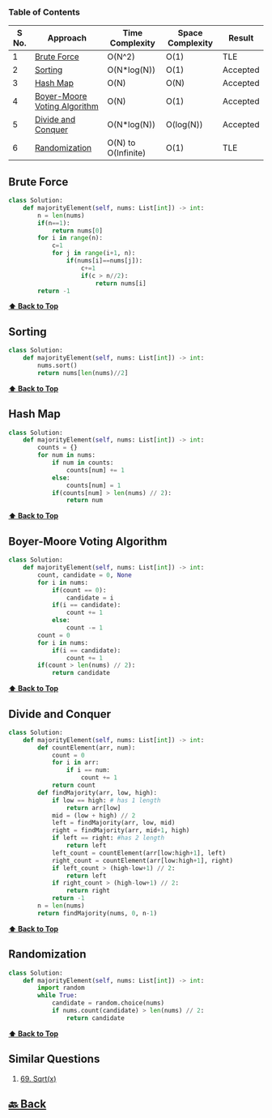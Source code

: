 ### Table of Contents

| S No. | Approach                                                      | Time Complexity     | Space Complexity | Result   |
| ----- | ------------------------------------------------------------- | ------------------- | ---------------- | -------- |
| 1     | [Brute Force](#Brute-Force)                                   | O(N^2)              | O(1)             | TLE      |
| 2     | [Sorting](#Sorting)                                           | O(N*log(N))         | O(1)             | Accepted |
| 3     | [Hash Map](#Hash-Map)                                         | O(N)                | O(N)             | Accepted |
| 4     | [Boyer-Moore Voting Algorithm](#Boyer-Moore-Voting-Algorithm) | O(N)                | O(1)             | Accepted |
| 5     | [Divide and Conquer](#Divide-and-Conquer)                     | O(N*log(N))         | O(log(N))        | Accepted |
| 6     | [Randomization](#Randomization)                               | O(N) to O(Infinite) | O(1)             | TLE      |

### <h2>Brute Force</h2>

```py
class Solution:
    def majorityElement(self, nums: List[int]) -> int:
        n = len(nums)
        if(n==1):
            return nums[0]
        for i in range(n):
            c=1
            for j in range(i+1, n):
                if(nums[i]==nums[j]):
                    c+=1
                    if(c > n//2):
                        return nums[i]
        return -1
```

**[⬆ Back to Top](#table-of-contents)**

### <h2>Sorting</h2>

```py
class Solution:
    def majorityElement(self, nums: List[int]) -> int:
        nums.sort()
        return nums[len(nums)//2]
```

**[⬆ Back to Top](#table-of-contents)**

### <h2>Hash Map</h2>

```py
class Solution:
    def majorityElement(self, nums: List[int]) -> int:
        counts = {}
        for num in nums:
            if num in counts:
                counts[num] += 1
            else:
                counts[num] = 1
            if(counts[num] > len(nums) // 2):
                return num
```

**[⬆ Back to Top](#table-of-contents)**

### <h2>Boyer-Moore Voting Algorithm</h2>

```py
class Solution:
    def majorityElement(self, nums: List[int]) -> int:
        count, candidate = 0, None
        for i in nums:
            if(count == 0):
                candidate = i
            if(i == candidate):
                count += 1
            else:
                count -= 1
        count = 0
        for i in nums:
            if(i == candidate):
                count += 1
        if(count > len(nums) // 2):
            return candidate
```

**[⬆ Back to Top](#table-of-contents)**

### <h2>Divide and Conquer</h2>

```py
class Solution:
    def majorityElement(self, nums: List[int]) -> int:
        def countElement(arr, num):
            count = 0
            for i in arr:
                if i == num:
                    count += 1
            return count
        def findMajority(arr, low, high):
            if low == high: # has 1 length
                return arr[low]
            mid = (low + high) // 2
            left = findMajority(arr, low, mid)
            right = findMajority(arr, mid+1, high)
            if left == right: #has 2 length
                return left
            left_count = countElement(arr[low:high+1], left)
            right_count = countElement(arr[low:high+1], right)
            if left_count > (high-low+1) // 2:
                return left
            if right_count > (high-low+1) // 2:
                return right
            return -1
        n = len(nums)
        return findMajority(nums, 0, n-1)
```

**[⬆ Back to Top](#table-of-contents)**

### <h2>Randomization</h2>

```py
class Solution:
    def majorityElement(self, nums: List[int]) -> int:
        import random
        while True:
            candidate = random.choice(nums)
            if nums.count(candidate) > len(nums) // 2:
                return candidate
```

**[⬆ Back to Top](#table-of-contents)**

<h2>Similar Questions</h2>

1. <a href="https://leetcode.com/problems/sqrtx/">69. Sqrt(x)</a>

<h2><a href="https://github.com/sanjay9616/Striver-180/blob/master/README.md"> 🔙 Back</a></h2>

